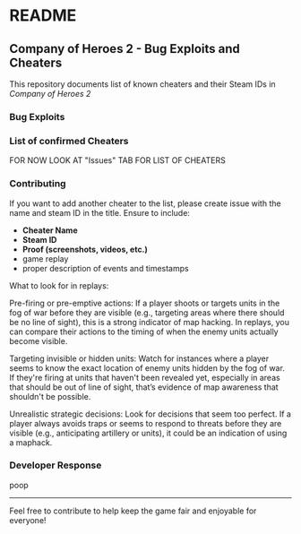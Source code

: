 # README

## Company of Heroes 2 - Bug Exploits and Cheaters

This repository documents list of known cheaters and their Steam IDs in *Company of Heroes 2* 

### Bug Exploits


### List of confirmed Cheaters

FOR NOW LOOK AT "Issues" TAB FOR LIST OF CHEATERS

### Contributing

If you want to add another cheater to the list, please create issue with the name and steam ID in the title. Ensure to include:
- **Cheater Name**
- **Steam ID**
- **Proof (screenshots, videos, etc.)**
- game replay
- proper description of events and timestamps

What to look for in replays:

Pre-firing or pre-emptive actions: If a player shoots or targets units in the fog of war before they are visible (e.g., targeting areas where there should be no line of sight), this is a strong indicator of map hacking. In replays, you can compare their actions to the timing of when the enemy units actually become visible.

Targeting invisible or hidden units: Watch for instances where a player seems to know the exact location of enemy units hidden by the fog of war. If they're firing at units that haven't been revealed yet, especially in areas that should be out of line of sight, that’s evidence of map awareness that shouldn't be possible.

Unrealistic strategic decisions: Look for decisions that seem too perfect. If a player always avoids traps or seems to respond to threats before they are visible (e.g., anticipating artillery or units), it could be an indication of using a maphack.


### Developer Response

poop

---

Feel free to contribute to help keep the game fair and enjoyable for everyone!
